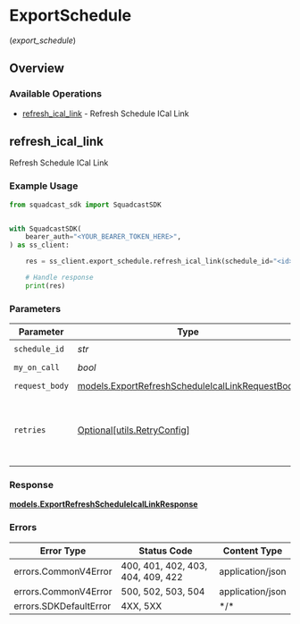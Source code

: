 # ExportSchedule
(*export_schedule*)

## Overview

### Available Operations

* [refresh_ical_link](#refresh_ical_link) - Refresh Schedule ICal Link

## refresh_ical_link

Refresh Schedule ICal Link

### Example Usage

<!-- UsageSnippet language="python" operationID="Export_refreshScheduleIcalLink" method="patch" path="/v4/schedules/{scheduleID}/ical-link" -->
```python
from squadcast_sdk import SquadcastSDK


with SquadcastSDK(
    bearer_auth="<YOUR_BEARER_TOKEN_HERE>",
) as ss_client:

    res = ss_client.export_schedule.refresh_ical_link(schedule_id="<id>", my_on_call=True, request_body={})

    # Handle response
    print(res)

```

### Parameters

| Parameter                                                                                                   | Type                                                                                                        | Required                                                                                                    | Description                                                                                                 |
| ----------------------------------------------------------------------------------------------------------- | ----------------------------------------------------------------------------------------------------------- | ----------------------------------------------------------------------------------------------------------- | ----------------------------------------------------------------------------------------------------------- |
| `schedule_id`                                                                                               | *str*                                                                                                       | :heavy_check_mark:                                                                                          | N/A                                                                                                         |
| `my_on_call`                                                                                                | *bool*                                                                                                      | :heavy_check_mark:                                                                                          | N/A                                                                                                         |
| `request_body`                                                                                              | [models.ExportRefreshScheduleIcalLinkRequestBody](../../models/exportrefreshscheduleicallinkrequestbody.md) | :heavy_check_mark:                                                                                          | N/A                                                                                                         |
| `retries`                                                                                                   | [Optional[utils.RetryConfig]](../../models/utils/retryconfig.md)                                            | :heavy_minus_sign:                                                                                          | Configuration to override the default retry behavior of the client.                                         |

### Response

**[models.ExportRefreshScheduleIcalLinkResponse](../../models/exportrefreshscheduleicallinkresponse.md)**

### Errors

| Error Type                        | Status Code                       | Content Type                      |
| --------------------------------- | --------------------------------- | --------------------------------- |
| errors.CommonV4Error              | 400, 401, 402, 403, 404, 409, 422 | application/json                  |
| errors.CommonV4Error              | 500, 502, 503, 504                | application/json                  |
| errors.SDKDefaultError            | 4XX, 5XX                          | \*/\*                             |